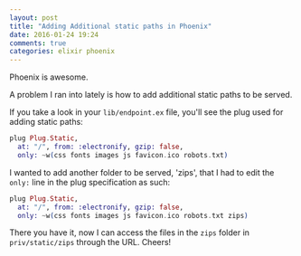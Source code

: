 ```yaml
---
layout: post
title: "Adding Additional static paths in Phoenix"
date: 2016-01-24 19:24
comments: true
categories: elixir phoenix
---
```

Phoenix is awesome.

A problem I ran into lately is how to add additional static paths to be served.

If you take a look in your `lib/endpoint.ex` file, you'll see the plug used for adding static paths:

``` elixir
plug Plug.Static,
  at: "/", from: :electronify, gzip: false,
  only: ~w(css fonts images js favicon.ico robots.txt)
```

I wanted to add another folder to be served, 'zips', that I had to edit the `only:` line in the plug specification as such:

``` elixir
plug Plug.Static,
  at: "/", from: :electronify, gzip: false,
  only: ~w(css fonts images js favicon.ico robots.txt zips)
```


There you have it, now I can access the files in the `zips` folder in `priv/static/zips` through the URL. Cheers!
